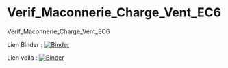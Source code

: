 # Verif_Maconnerie_Charge_Vent_EC6
Verif_Maconnerie_Charge_Vent_EC6

Lien Binder :
[![Binder](https://mybinder.org/badge_logo.svg)](https://mybinder.org/v2/gh/alxtrms/Verif_Maconnerie_Charge_Vent_EC6/HEAD)

Lien voila : 
[![Binder](https://mybinder.org/badge_logo.svg)](https://mybinder.org/v2/gh/alxtrms/Verif_Maconnerie_Charge_Vent_EC6/HEAD?urlpath=%2Fvoila%2Frender%2FV3.ipynb)
